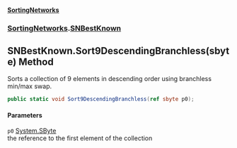 #### [SortingNetworks](./index.md 'index')
### [SortingNetworks](./SortingNetworks.md 'SortingNetworks').[SNBestKnown](./SortingNetworks-SNBestKnown.md 'SortingNetworks.SNBestKnown')
## SNBestKnown.Sort9DescendingBranchless(sbyte) Method
Sorts a collection of 9 elements in descending order using branchless min/max swap.  
```csharp
public static void Sort9DescendingBranchless(ref sbyte p0);
```
#### Parameters
<a name='SortingNetworks-SNBestKnown-Sort9DescendingBranchless(sbyte)-p0'></a>
`p0` [System.SByte](https://docs.microsoft.com/en-us/dotnet/api/System.SByte 'System.SByte')  
the reference to the first element of the collection  
  
